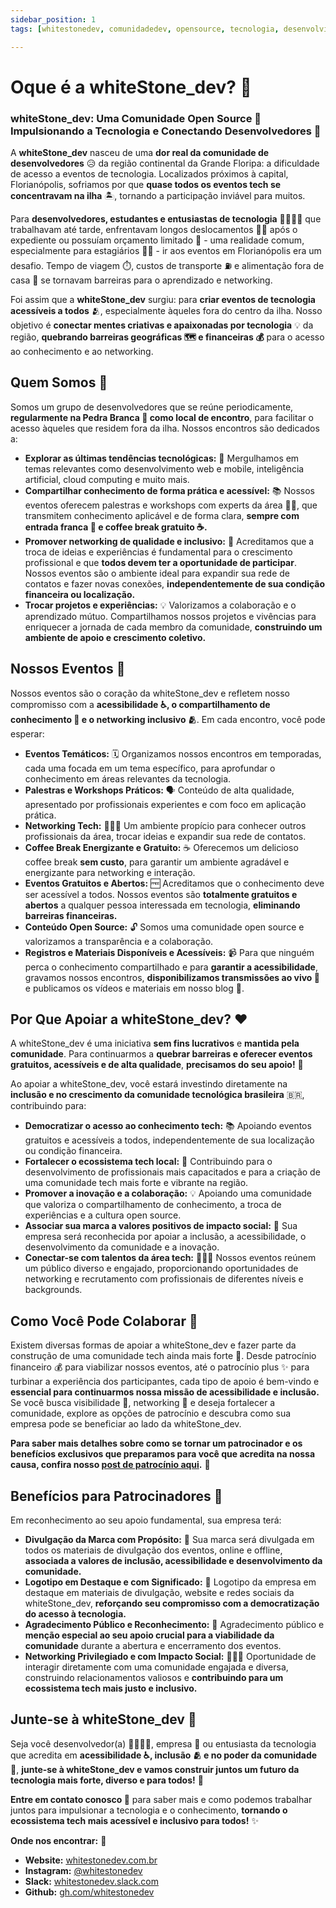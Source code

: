 ```yaml
---
sidebar_position: 1
tags: [whitestonedev, comunidadedev, opensource, tecnologia, desenvolvimento, networking, acessibilidade, inclusaoTech]

---
```

# Oque é a whiteStone_dev? 🤔

### whiteStone_dev: Uma Comunidade Open Source 🚀 Impulsionando a Tecnologia e Conectando Desenvolvedores 🤝

A **whiteStone_dev** nasceu de uma **dor real da comunidade de desenvolvedores** 😥 da região continental da Grande Floripa: a dificuldade de acesso a eventos de tecnologia.  Localizados próximos à capital, Florianópolis, sofriamos por que **quase todos os eventos tech se concentravam na ilha** 🏝️, tornando a participação inviável para muitos.

Para **desenvolvedores, estudantes e entusiastas de tecnologia** 👨‍💻👩‍💻 que trabalhavam até tarde, enfrentavam longos deslocamentos 🚗🚌 após o expediente ou possuíam orçamento limitado 💸 - uma realidade comum, especialmente para estagiários 🧑‍🎓 -  ir aos eventos em Florianópolis era um desafio. Tempo de viagem ⏱️, custos de transporte ⛽ e alimentação fora de casa 🍔 se tornavam barreiras para o aprendizado e networking.

Foi assim que a **whiteStone_dev** surgiu: para **criar eventos de tecnologia acessíveis a todos** 🫂, especialmente àqueles fora do centro da ilha.  Nosso objetivo é **conectar mentes criativas e apaixonadas por tecnologia** 💡 da região, **quebrando barreiras geográficas 🗺️ e financeiras 💰** para o acesso ao conhecimento e ao networking.

## Quem Somos 👥

Somos um grupo de desenvolvedores que se reúne periodicamente, **regularmente na Pedra Branca 📍 como local de encontro**, para facilitar o acesso àqueles que residem fora da ilha.  Nossos encontros são dedicados a:

* **Explorar as últimas tendências tecnológicas:** 🔭 Mergulhamos em temas relevantes como desenvolvimento web e mobile, inteligência artificial, cloud computing e muito mais.
* **Compartilhar conhecimento de forma prática e acessível:** 📚 Nossos eventos oferecem palestras e workshops com experts da área 🧑‍🏫, que transmitem conhecimento aplicável e de forma clara, **sempre com entrada franca 🚪 e coffee break gratuito ☕.**
* **Promover networking de qualidade e inclusivo:** 🤝 Acreditamos que a troca de ideias e experiências é fundamental para o crescimento profissional e que **todos devem ter a oportunidade de participar**. Nossos eventos são o ambiente ideal para expandir sua rede de contatos e fazer novas conexões, **independentemente de sua condição financeira ou localização.**
* **Trocar projetos e experiências:** 💡 Valorizamos a colaboração e o aprendizado mútuo. Compartilhamos nossos projetos e vivências para enriquecer a jornada de cada membro da comunidade, **construindo um ambiente de apoio e crescimento coletivo.**

## Nossos Eventos 🎉

Nossos eventos são o coração da whiteStone_dev e refletem nosso compromisso com a **acessibilidade ♿, o compartilhamento de conhecimento 🧠 e o networking inclusivo 🫂**. Em cada encontro, você pode esperar:

* **Eventos Temáticos:** 🗓️ Organizamos nossos encontros em temporadas, cada uma focada em um tema específico, para aprofundar o conhecimento em áreas relevantes da tecnologia.
* **Palestras e Workshops Práticos:** 🗣️ Conteúdo de alta qualidade, apresentado por profissionais experientes e com foco em aplicação prática.
* **Networking Tech:** 🧑‍🤝‍🧑 Um ambiente propício para conhecer outros profissionais da área, trocar ideias e expandir sua rede de contatos.
* **Coffee Break Energizante e Gratuito:** ☕ Oferecemos um delicioso coffee break **sem custo**,  para garantir um ambiente agradável e energizante para networking e interação.
* **Eventos Gratuitos e Abertos:** 🆓 Acreditamos que o conhecimento deve ser acessível a todos. Nossos eventos são **totalmente gratuitos e abertos** a qualquer pessoa interessada em tecnologia, **eliminando barreiras financeiras.**
* **Conteúdo Open Source:** 🔓 Somos uma comunidade open source e valorizamos a transparência e a colaboração.
* **Registros e Materiais Disponíveis e Acessíveis:** 📹 Para que ninguém perca o conhecimento compartilhado e para **garantir a acessibilidade**, gravamos nossos encontros, **disponibilizamos transmissões ao vivo 🔴** e publicamos os vídeos e materiais em nosso blog 📝.

## Por Que Apoiar a whiteStone_dev? ❤️

A whiteStone_dev é uma iniciativa **sem fins lucrativos** e **mantida pela comunidade**. Para continuarmos a **quebrar barreiras e oferecer eventos gratuitos, acessíveis e de alta qualidade**, **precisamos do seu apoio!** 🙏

Ao apoiar a whiteStone_dev, você estará investindo diretamente na **inclusão e no crescimento da comunidade tecnológica brasileira** 🇧🇷, contribuindo para:

* **Democratizar o acesso ao conhecimento tech:** 📚 Apoiando eventos gratuitos e acessíveis a todos, independentemente de sua localização ou condição financeira.
* **Fortalecer o ecossistema tech local:** 🚀 Contribuindo para o desenvolvimento de profissionais mais capacitados e para a criação de uma comunidade tech mais forte e vibrante na região.
* **Promover a inovação e a colaboração:** 💡 Apoiando uma comunidade que valoriza o compartilhamento de conhecimento, a troca de experiências e a cultura open source.
* **Associar sua marca a valores positivos de impacto social:** 🌟 Sua empresa será reconhecida por apoiar a inclusão, a acessibilidade, o desenvolvimento da comunidade e a inovação.
* **Conectar-se com talentos da área tech:** 🧑‍🤝‍🧑 Nossos eventos reúnem um público diverso e engajado, proporcionando oportunidades de networking e recrutamento com profissionais de diferentes níveis e backgrounds.

## Como Você Pode Colaborar 🤔

Existem diversas formas de apoiar a whiteStone_dev e fazer parte da construção de uma comunidade tech ainda mais forte 💪.  Desde patrocínio financeiro 💰 para viabilizar nossos eventos, até o patrocínio plus ✨ para turbinar a experiência dos participantes, cada tipo de apoio é bem-vindo e **essencial para continuarmos nossa missão de acessibilidade e inclusão.** Se você busca visibilidade 👀, networking 🤝 e deseja fortalecer a comunidade, explore as opções de patrocínio e descubra como sua empresa pode se beneficiar ao lado da whiteStone_dev.

**Para saber mais detalhes sobre como se tornar um patrocinador e os benefícios exclusivos que preparamos para você que acredita na nossa causa, confira nosso [post de patrocínio aqui](/eventos/patrocinio).** 🚀

## Benefícios para Patrocinadores 🎁

Em reconhecimento ao seu apoio fundamental, sua empresa terá:

* **Divulgação da Marca com Propósito:** 📢 Sua marca será divulgada em todos os materiais de divulgação dos eventos, online e offline, **associada a valores de inclusão, acessibilidade e desenvolvimento da comunidade.**
* **Logotipo em Destaque e com Significado:** 🌟 Logotipo da empresa em destaque em materiais de divulgação, website e redes sociais da whiteStone_dev, **reforçando seu compromisso com a democratização do acesso à tecnologia.**
* **Agradecimento Público e Reconhecimento:** 🙌 Agradecimento público e **menção especial ao seu apoio crucial para a viabilidade da comunidade** durante a abertura e encerramento dos eventos.
* **Networking Privilegiado e com Impacto Social:** 🧑‍🤝‍🧑 Oportunidade de interagir diretamente com uma comunidade engajada e diversa, construindo relacionamentos valiosos e **contribuindo para um ecossistema tech mais justo e inclusivo.**

## Junte-se à whiteStone_dev 👋

Seja você desenvolvedor(a) 👨‍💻👩‍💻, empresa 🏢 ou entusiasta da tecnologia que acredita em **acessibilidade ♿, inclusão 🫂 e no poder da comunidade 💪**, **junte-se à whiteStone_dev e vamos construir juntos um futuro da tecnologia mais forte, diverso e para todos!** 🚀

**Entre em contato conosco 📧** para saber mais e como podemos trabalhar juntos para impulsionar a tecnologia e o conhecimento, **tornando o ecossistema tech mais acessível e inclusivo para todos!** ✨

**Onde nos encontrar:** 📍

* **Website:** [whitestonedev.com.br](https://whitestonedev.com.br)
* **Instagram:** [@whitestonedev](https://www.instagram.com/whitestonedev)
* **Slack:** [whitestonedev.slack.com](whitestonedev.slack.com)
* **Github:**  [gh.com/whitestonedev](https://github.com/whitestonedev)
